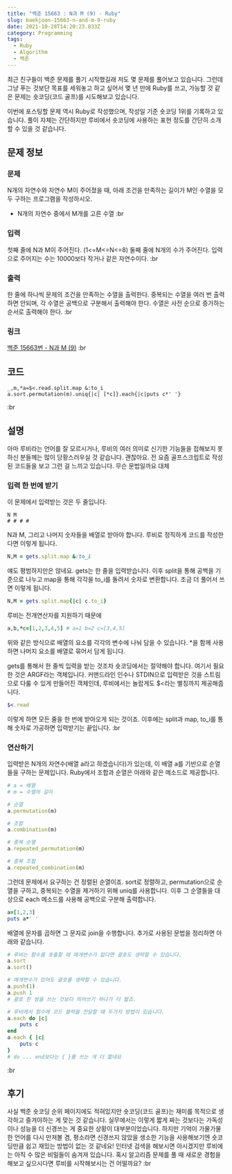 ```yaml
---
title: "백준 15663 : N과 M (9) - Ruby"
slug: baekjoon-15663-n-and-m-9-ruby
date: 2021-10-28T14:20:23.833Z
category: Programming
tags:
  - Ruby
  - Algorithm
  - 백준
---
```

최근 친구들이 백준 문제를 풀기 시작했길래 저도 몇 문제를 풀어보고 있습니다.
그런데 그냥 푸는 것보단 목표를 세워놓고 하고 싶어서 몇 년 만에 Ruby를 쓰고, 가능할 것 같은 문제는 숏코딩(코드 골프)를 시도해보고 있습니다.
<!--more-->
이번에 포스팅할 문제 역시 Ruby로 작성했으며, 작성일 기준 숏코딩 1위를 기록하고 있습니다.
풀이 자체는 간단하지만 루비에서 숏코딩에 사용하는 표현 정도를 간단히 소개할 수 있을 것 같습니다.

## 문제 정보
### 문제
N개의 자연수와 자연수 M이 주어졌을 때, 아래 조건을 만족하는 길이가 M인 수열을 모두 구하는 프로그램을 작성하시오.
* N개의 자연수 중에서 M개를 고른 수열
:br
### 입력
첫째 줄에 N과 M이 주어진다. (1<=M<=N<=8)
둘째 줄에 N개의 수가 주어진다. 입력으로 주어지는 수는 10000보다 작거나 같은 자연수이다.
:br
### 출력
한 줄에 하나씩 문제의 조건을 만족하는 수열을 출력한다. 중복되는 수열을 여러 번 출력하면 안되며, 각 수열은 공백으로 구분해서 출력해야 한다.
수열은 사전 순으로 증가하는 순서로 출력해야 한다.
:br
### 링크
[백준 15663번 - N과 M (9)](https://www.acmicpc.net/problem/15663)
:br

## 코드
```ruby[answer.rb]
_,m,*a=$<.read.split.map &:to_i
a.sort.permutation(m).uniq{|c| [*c]}.each{|c|puts c*' '}
```
:br

## 설명
아마 루비라는 언어를 잘 모르시거나, 루비의 여러 의미로 신기한 기능들을 접해보지 못 하신 분들께는 많이 당황스러우실 것 같습니다.
괜찮아요. 전 요즘 골프스크립트로 작성된 코드들을 보고 그런 걸 느끼고 있습니다. 무슨 문법일까요 대체

### 입력 한 번에 받기
이 문제에서 입력받는 것은 두 줄입니다.
```
N M
# # # #
```

N과 M, 그리고 나머지 숫자들을 배열로 받아야 합니다.
루비로 정직하게 코드를 작성한다면 이렇게 됩니다.
```ruby
N,M = gets.split.map &:to_i
```

얘도 평범하지만은 않네요.
gets는 한 줄을 입력받습니다.
이후 split을 통해 공백을 기준으로 나누고
map을 통해 각각을 to_i를 돌려서 숫자로 변환합니다.
조금 더 풀어서 쓰면 이렇게 됩니다.
```ruby
N,M = gets.split.map{|c| c.to_i}
```

루비는 전개연산자를 지원하기 때문에
```ruby
a,b,*c=[1,2,3,4,5] # a=1 b=2 c=[3,4,5]
```

위와 같은 방식으로 배열의 요소를 각각의 변수에 나눠 담을 수 있습니다.
*을 함께 사용하면 나머지 요소를 배열로 묶어서 담게 됩니다.

gets를 통해서 한 줄씩 입력을 받는 것조차 숏코딩에서는 절약해야 합니다.
여기서 필요한 것은 ARGF라는 객체입니다.
커맨드라인 인수나 STDIN으로 입력받은 것을 스트림으로 다룰 수 있게 만들어진 객체인데, 루비에서는 놀랍게도 $<라는 별칭까지 제공해줍니다.

```ruby
$<.read
```
이렇게 하면 모든 줄을 한 번에 받아오게 되는 것이죠.
이후에는 split과 map, to_i를 통해 숫자로 가공하면 입력받기는 끝입니다.
:br
### 연산하기
입력받은 N개의 자연수(배열 a라고 하겠습니다)가 있는데, 이 배열 a를 기반으로 순열들을 구하는 문제입니다.
Ruby에서 조합과 순열은 아래와 같은 메소드로 제공합니다.
```ruby
# a = 배열
# m = 수열의 길이

# 순열
a.permutation(m)

# 조합
a.combination(m)

# 중복 순열
a.repeated_permutation(m)

# 중복 조합
a.repeated_combination(m)
```
그런데 문제에서 요구하는 건 정렬된 순열이죠.
sort로 정렬하고, permutation으로 순열을 구하고, 중복되는 수열을 제거하기 위해 uniq를 사용합니다.
이후 그 순열들을 대상으로 each 메소드를 사용해 공백으로 구분해 출력합니다.
```ruby
a=[1,2,3]
puts a*' '
```
배열에 문자를 곱하면 그 문자로 join을 수행합니다.
추가로 사용된 문법을 정리하면 아래와 같습니다.
```ruby
# 루비는 함수를 호출할 때 매개변수가 없다면 괄호도 생략할 수 있습니다.
a.sort 
a.sort()

# 매개변수가 있어도 괄호를 생략할 수 있습니다.
a.push(1)
a.push 1
# 괄호 한 쌍을 쓰는 것보다 띄어쓰기 하나가 더 짧죠.

# 루비에서 함수에 코드 블럭을 전달할 때 두가지 방법이 있습니다.
a.each do |c|
    puts c
end
a.each { |c|
    puts c
}
# do ... end보다는 { }를 쓰는 게 더 짧네요
```
:br

## 후기
사실 백준 숏코딩 순위 페이지에도 적혀있지만 숏코딩(코드 골프)는 재미를 목적으로 생각하고 즐겨야하는 게 맞는 것 같습니다.
실무에서는 이렇게 짧게 짜는 것보다는 가독성이나 성능을 더 신경쓰는 게 중요한 상황이 대부분이었습니다.
하지만 기억이 가물가물한 언어를 다시 만져볼 겸, 평소라면 신경쓰지 않았을 생소한 기능을 사용해보기엔 숏코딩만큼 쉽고 재밌는 방법이 없는 것 같네요!
인터넷 검색을 해보시면 아시겠지만 루비에는 아직 수 많은 비밀들이 숨겨져 있습니다.
혹시 알고리즘 문제를 풀 때 새로운 경험을 해보고 싶으시다면 루비를 시작해보시는 건 어떨까요?
:br